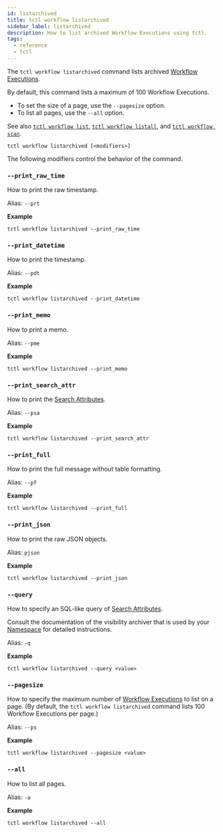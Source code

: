 ```yaml
---
id: listarchived
title: tctl workflow listarchived
sidebar_label: listarchived
description: How to list archived Workflow Executions using tctl.
tags:
  - reference
  - tctl
---
```


The `tctl workflow listarchived` command lists archived [Workflow Executions](/docs/concepts/what-is-a-workflow-execution).

By default, this command lists a maximum of 100 Workflow Executions.

- To set the size of a page, use the `--pagesize` option.
- To list all pages, use the `--all` option.

See also [`tctl workflow list`](./list.md), [`tctl workflow listall`](./listall.md), and [`tctl workflow scan`](./scan.md).

`tctl workflow listarchived [<modifiers>]`

The following modifiers control the behavior of the command.

### `--print_raw_time`

How to print the raw timestamp.

Alias: `--prt`

**Example**

```
tctl workflow listarchived --print_raw_time
```

### `--print_datetime`

How to print the timestamp.

Alias: `--pdt`

**Example**

```
tctl workflow listarchived --print_datetime
```

### `--print_memo`

How to print a memo.

Alias: `--pme`

**Example**

```
tctl workflow listarchived --print_memo
```

### `--print_search_attr`

How to print the [Search Attributes](/docs/concepts/what-is-a-search-attribute).

Alias: `--psa`

**Example**

```
tctl workflow listarchived --print_search_attr
```

### `--print_full`

How to print the full message without table formatting.

Alias: `--pf`

**Example**

```
tctl workflow listarchived --print_full
```

### `--print_json`

How to print the raw JSON objects.

Alias: `pjson`

**Example**

```
tctl workflow listarchived --print_json
```

### `--query`

How to specify an SQL-like query of [Search Attributes](/docs/concepts/what-is-a-search-attribute).

Consult the documentation of the visibility archiver that is used by your [Namespace](/docs/concepts/what-is-a-namespace) for detailed instructions.

Alias: `-q`

**Example**

```
tctl workflow listarchived --query <value>
```

### `--pagesize`

How to specify the maximum number of [Workflow Executions](/docs/concepts/what-is-a-workflow-execution) to list on a page.
(By default, the `tctl workflow listarchived` command lists 100 Workflow Executions per page.)

Alias: `--ps`

**Example**

```
tctl workflow listarchived --pagesize <value>
```

### `--all`

How to list all pages.

Alias: `-a`

**Example**

```
tctl workflow listarchived --all
```

